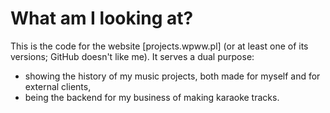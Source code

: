 # What am I looking at?

This is the code for the website [projects.wpww.pl] (or at least one of its versions; GitHub doesn't like me). It serves a dual purpose:

- showing the history of my music projects, both made for myself and for external clients,
- being the backend for my business of making karaoke tracks.
